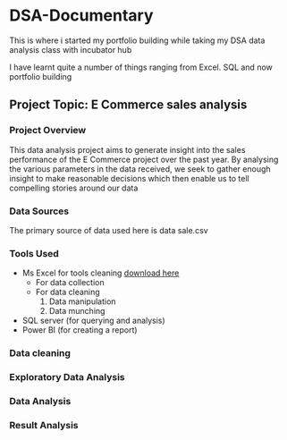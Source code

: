 # DSA-Documentary

This is where i started my portfolio building while taking my DSA data analysis class with incubator hub

I have learnt quite a number of things ranging from Excel. SQL and now portfolio building

## Project Topic: E Commerce sales analysis

### Project Overview
This data analysis project aims to generate insight into the sales performance of the E Commerce project over the past year. By analysing the various parameters in the data received, we seek to gather enough insight to make reasonable decisions which then enable us to tell compelling stories around our data
### Data Sources
The primary source of data used here is data sale.csv
### Tools Used
- Ms Excel for tools cleaning [download here](https://www.microsoft.com)
    - For data collection
    - For data cleaning
      1. Data manipulation
      2. Data munching
- SQL server (for querying and analysis)
- Power BI (for creating a report)

### Data cleaning

### Exploratory Data Analysis

### Data Analysis

### Result Analysis
